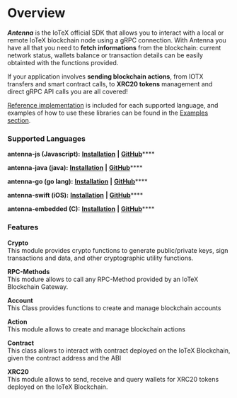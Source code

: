 # Overview

_**Antenna**_ is the IoTeX official SDK that allows you to interact with a local or remote IoTeX blockchain node using a gRPC connection. With Antenna you have all that you need to **fetch informations** from the blockchain: current network status, wallets balance or transaction details can be easily obtainted with the functions provided.

If your application involves **sending blockchain actions**, from IOTX transfers and smart contract calls, to **XRC20 tokens** management and direct gRPC API calls you are all covered!

[Reference implementation](reference-code/create-an-account.md) is included for each supported language, and examples of how to use these libraries can be found in the [Examples section](examples.md).

### Supported Languages <a id="supported-languages"></a>

**antenna-js \(Javascript\):** [**Installation**](antenna-installation/install-antenna-js.md) **\|** [**GitHub**](https://github.com/iotexproject/iotex-antenna)\*\*\*\*

**antenna-java \(java\):** [**Installation**](antenna-installation/antenna-java.md) **\|** [**GitHub**](https://github.com/iotexproject/iotex-antenna-java)\*\*\*\*

**antenna-go \(go lang\):** [**Installation**](antenna-installation/antenna-go.md) **\|** [**GitHub**](https://github.com/iotexproject/iotex-antenna-go)\*\*\*\*

**antenna-swift \(iOS\):** [**Installation**](antenna-installation/antenna-swift.md) **\|** [**GitHub**](https://github.com/iotexproject/iotex-antenna-swift)\*\*\*\*

**antenna-embedded \(C\):** [**Installation**](antenna-installation/antenna-embedded.md) **\|** [**GitHub**](https://github.com/iotexproject/iotex-antenna-embedded)\*\*\*\*

### Features <a id="features"></a>

**Crypto**  
This module provides crypto functions to generate public/private keys, sign transactions and data, and other cryptographic utility functions.

**RPC-Methods**  
This modure allows to call any RPC-Method provided by an IoTeX Blockchain Gateway.

**Account**  
This Class provides functions to create and manage blockchain accounts

**Action**  
This module allows to create and manage blockchain actions

**Contract**  
This class allows to interact with contract deployed on the IoTeX Blockchain, given the contract address and the ABI

**XRC20**  
This module allows to send, receive and query wallets for XRC20 tokens deployed on the IoTeX Blockchain.

